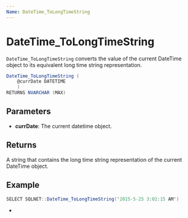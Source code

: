 ```yaml
---
Name: DateTime_ToLongTimeString
---
```


# DateTime_ToLongTimeString

`DateTime_ToLongTimeString` converts the value of the current DateTime object to its equivalent long time string representation.

```csharp
DateTime_ToLongTimeString (
	@currDate DATETIME
	)
RETURNS NVARCHAR (MAX)
```

## Parameters

 - **currDate**: The current datetime object.

## Returns

A string that contains the long time string representation of the current DateTime object.

## Example

```csharp
SELECT SQLNET::DateTime_ToLongTimeString('2015-5-25 3:02:15 AM')
```

-